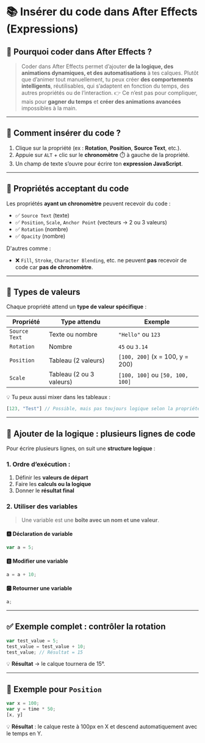 # 📚 Insérer du code dans After Effects (Expressions)

## 🎯 Pourquoi coder dans After Effects ?

> Coder dans After Effects permet d’ajouter **de la logique, des animations dynamiques, et des automatisations** à tes calques.
> Plutôt que d’animer tout manuellement, tu peux créer **des comportements intelligents**, réutilisables, qui s’adaptent en fonction du temps, des autres propriétés ou de l’interaction.
> 👉 Ce n’est pas pour compliquer, mais pour **gagner du temps** et **créer des animations avancées** impossibles à la main.

---

## 🧠 Comment insérer du code ?

1. Clique sur la propriété (ex : **Rotation**, **Position**, **Source Text**, etc.).
2. Appuie sur `ALT` + clic sur le **chronomètre** ⏱️ à gauche de la propriété.
3. Un champ de texte s’ouvre pour écrire ton **expression JavaScript**.

---

## 🧩 Propriétés acceptant du code

Les propriétés **ayant un chronomètre** peuvent recevoir du code :

* ✅ `Source Text` (texte)
* ✅ `Position`, `Scale`, `Anchor Point` (vecteurs → 2 ou 3 valeurs)
* ✅ `Rotation` (nombre)
* ✅ `Opacity` (nombre)

D'autres comme :

* ❌ `Fill`, `Stroke`, `Character Blending`, etc. ne peuvent **pas** recevoir de code car **pas de chronomètre**.

---

## 🧾 Types de valeurs

Chaque propriété attend un **type de valeur spécifique** :

| Propriété     | Type attendu             | Exemple                          |
| ------------- | ------------------------ | -------------------------------- |
| `Source Text` | Texte ou nombre          | `"Hello"` ou `123`               |
| `Rotation`    | Nombre                   | `45` ou `3.14`                   |
| `Position`    | Tableau (2 valeurs)      | `[100, 200]` (x = 100, y = 200)  |
| `Scale`       | Tableau (2 ou 3 valeurs) | `[100, 100]` ou `[50, 100, 100]` |

💡 Tu peux aussi mixer dans les tableaux :

```js
[123, "Test"] // Possible, mais pas toujours logique selon la propriété
```

---

## 🧱 Ajouter de la logique : plusieurs lignes de code

Pour écrire plusieurs lignes, on suit une **structure logique** :

### 1. Ordre d’exécution :

1. Définir les **valeurs de départ**
2. Faire les **calculs ou la logique**
3. Donner le **résultat final**

### 2. Utiliser des **variables**

> Une variable est une **boîte avec un nom et une valeur**.

#### 🅰️ Déclaration de variable

```js
var a = 5;
```

#### 🅱️ Modifier une variable

```js
a = a + 10;
```

#### 🅾️ Retourner une variable

```js
a;
```

---

## ✅ Exemple complet : contrôler la rotation

```js
var test_value = 5;
test_value = test_value + 10;
test_value; // Résultat = 15
```

💡 **Résultat** → le calque tournera de 15°.

---

## 🔁 Exemple pour `Position`

```js
var x = 100;
var y = time * 50;
[x, y]
```

💡 **Résultat** : le calque reste à 100px en X et descend automatiquement avec le temps en Y.
